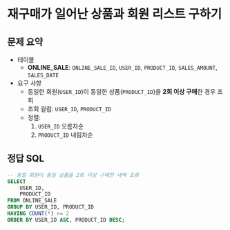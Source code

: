 # 재구매가 일어난 상품과 회원 리스트 구하기

## 문제 요약

- 테이블
  - **ONLINE_SALE**: `ONLINE_SALE_ID`, `USER_ID`, `PRODUCT_ID`, `SALES_AMOUNT`, `SALES_DATE`
- 요구 사항
  - 동일한 회원(`USER_ID`)이 동일한 상품(`PRODUCT_ID`)을 **2회 이상 구매**한 경우 조회
  - 조회 컬럼: `USER_ID`, `PRODUCT_ID`
  - 정렬:
    1. `USER_ID` 오름차순
    2. `PRODUCT_ID` 내림차순

## 정답 SQL

```sql
-- 동일 회원이 동일 상품을 2회 이상 구매한 내역 조회
SELECT
    USER_ID,
    PRODUCT_ID
FROM ONLINE_SALE
GROUP BY USER_ID, PRODUCT_ID
HAVING COUNT(*) >= 2
ORDER BY USER_ID ASC, PRODUCT_ID DESC;
```
